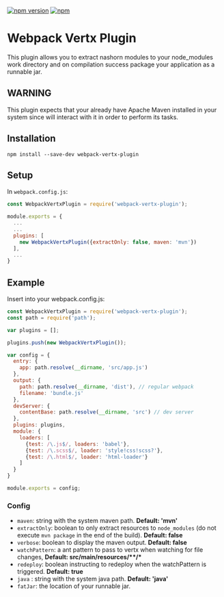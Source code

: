 [![npm version](https://badge.fury.io/js/webpack-vertx-plugin.svg)](https://badge.fury.io/js/webpack-vertx-plugin)
[![npm](https://img.shields.io/npm/dm/webpack-vertx-plugin.svg)]()

# Webpack Vertx Plugin

This plugin allows you to extract nashorn modules to your node_modules work directory and on compilation success package
your application as a runnable jar.
 
## WARNING

This plugin expects that your already have Apache Maven installed in your system since will interact with it in order to
perform its tasks.

## Installation

`npm install --save-dev webpack-vertx-plugin`

## Setup
In `webpack.config.js`:

```js
const WebpackVertxPlugin = require('webpack-vertx-plugin');

module.exports = {
  ...
  ...
  plugins: [
    new WebpackVertxPlugin({extractOnly: false, maven: 'mvn'})
  ],
  ...
}
```

## Example

Insert into your webpack.config.js:

```js
const WebpackVertxPlugin = require('webpack-vertx-plugin');
const path = require('path');

var plugins = [];

plugins.push(new WebpackVertxPlugin());

var config = {
  entry: {
    app: path.resolve(__dirname, 'src/app.js')
  },
  output: {
    path: path.resolve(__dirname, 'dist'), // regular webpack
    filename: 'bundle.js'
  },
  devServer: {
    contentBase: path.resolve(__dirname, 'src') // dev server
  },
  plugins: plugins,
  module: {
    loaders: [
      {test: /\.js$/, loaders: 'babel'},
      {test: /\.scss$/, loader: 'style!css!scss?'},
      {test: /\.html$/, loader: 'html-loader'}
    ]
  }
}

module.exports = config;

```

### Config
* `maven`: string with the system maven path. **Default: 'mvn'**
* `extractOnly`: boolean to only extract resources to `node_modules` (do not execute `mvn package` in the end of the build). **Default: false**
* `verbose`: boolean to display the maven output. **Default: false**
* `watchPattern`: a ant pattern to pass to vertx when watching for file changes, **Default: src/main/resources/\*\*/\***
* `redeploy`: boolean instructing to redeploy when the watchPattern is triggered. **Default: true**
* `java` : string with the system java path. **Default: 'java'**
* `fatJar`: the location of your runnable jar.
